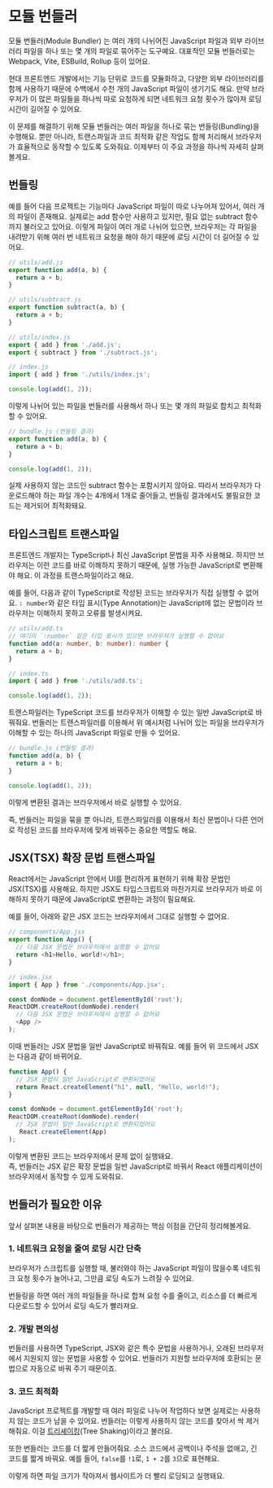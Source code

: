 # 모듈 번들러
모듈 번들러(Module Bundler) 는 여러 개의 나뉘어진 JavaScript 파일과 외부 라이브러리 파일을 하나 또는 몇 개의 파일로 묶어주는 도구예요. 대표적인 모듈 번들러로는 Webpack, Vite, ESBuild, Rollup 등이 있어요.

현대 프론트엔드 개발에서는 기능 단위로 코드를 모듈화하고, 다양한 외부 라이브러리를 함께 사용하기 때문에 수백에서 수천 개의 JavaScript 파일이 생기기도 해요. 만약 브라우저가 이 많은 파일들을 하나씩 따로 요청하게 되면 네트워크 요청 횟수가 많아져 로딩 시간이 길어질 수 있어요.

이 문제를 해결하기 위해 모듈 번들러는 여러 파일을 하나로 묶는 번들링(Bundling)을 수행해요.
뿐만 아니라, 트랜스파일과 코드 최적화 같은 작업도 함께 처리해서 브라우저가 효율적으로 동작할 수 있도록 도와줘요. 이제부터 이 주요 과정을 하나씩 자세히 살펴볼게요.

##  번들링

예를 들어 다음 프로젝트는 기능마다 JavaScript 파일이 따로 나누어져 있어서, 여러 개의 파일이 존재해요. 실제로는 add 함수만 사용하고 있지만, 필요 없는 subtract 함수까지 불러오고 있어요. 
이렇게 파일이 여러 개로 나뉘어 있으면, 브라우저는 각 파일을 내려받기 위해 여러 번 네트워크 요청을 해야 하기 때문에 로딩 시간이 더 길어질 수 있어요.

```javascript
// utils/add.js
export function add(a, b) {
  return a + b;
}
```

```javascript
// utils/subtract.js
export function subtract(a, b) {
  return a + b;
}
```

```javascript
// utils/index.js
export { add } from './add.js';
export { subtract } from './subtract.js';
```

```javascript
// index.js
import { add } from './utils/index.js';

console.log(add(1, 2));
```

이렇게 나뉘어 있는 파일을 번들러를 사용해서 하나 또는 몇 개의 파일로 합치고 최적화할 수 있어요.

```javascript
// bundle.js (번들링 결과)
export function add(a, b) {
  return a + b;
}

console.log(add(1, 2));
```

실제 사용하지 않는 코드인 subtract 함수는 포함시키지 않아요. 따라서 브라우저가 다운로드해야 하는 파일 개수는 4개에서 1개로 줄어들고, 번들링 결과에서도 불필요한 코드는 제거되어 최적화돼요.

## 타입스크립트 트랜스파일

프론트엔드 개발자는 TypeScript나 최신 JavaScript 문법을 자주 사용해요. 하지만 브라우저는 이런 코드를 바로 이해하지 못하기 때문에, 실행 가능한 JavaScript로 변환해야 해요. 이 과정을 트랜스파일이라고 해요.

예를 들어, 다음과 같이 TypeScript로 작성된 코드는 브라우저가 직접 실행할 수 없어요. `: number`와 같은 타입 표시(Type Annotation)는 JavaScript에 없는 문법이라 브라우저는 이해하지 못하고 오류를 발생시켜요.

```typescript
// utils/add.ts
// 여기의 `:number` 같은 타입 표시가 있으면 브라우저가 실행할 수 없어요
function add(a: number, b: number): number {
  return a + b;
}
```

```typescript
// index.ts
import { add } from './utils/add.ts';

console.log(add(1, 2));
```

트랜스파일러는 TypeScript 코드를 브라우저가 이해할 수 있는 일반 JavaScript로 바꿔줘요. 
번들러는 트랜스파일러를 이용해서 위 예시처럼 나뉘어 있는 파일을 브라우저가 이해할 수 있는 하나의 JavaScript 파일로 만들 수 있어요.

```javascript
// bundle.js (번들링 결과)
function add(a, b) {
  return a + b;
}

console.log(add(1, 2));
```

이렇게 변환된 결과는 브라우저에서 바로 실행할 수 있어요.

즉, 번들러는 파일을 묶을 뿐 아니라, 트랜스파일러를 이용해서 최신 문법이나 다른 언어로 작성된 코드를 브라우저에 맞게 바꿔주는 중요한 역할도 해요.

##  JSX(TSX) 확장 문법 트랜스파일
React에서는 JavaScript 안에서 UI를 편리하게 표현하기 위해 확장 문법인 JSX(TSX)를 사용해요.
하지만 JSX도 타입스크립트와 마찬가지로 브라우저가 바로 이해하지 못하기 때문에 JavaScript로 변환하는 과정이 필요해요.

예를 들어, 아래와 같은 JSX 코드는 브라우저에서 그대로 실행할 수 없어요.

```javascript
// components/App.jsx
export function App() {
  // 다음 JSX 문법은 브라우저에서 실행할 수 없어요
  return <h1>Hello, world!</h1>;
}
```

```javascript
// index.jsx
import { App } from './components/App.jsx';

const domNode = document.getElementById('root');
ReactDOM.createRoot(domNode).render(
  // 다음 JSX 문법은 브라우저에서 실행할 수 없어요
  <App />
);
```

이때 번들러는 JSX 문법을 일반 JavaScript로 바꿔줘요. 예를 들어 위 코드에서 JSX는 다음과 같이 바뀌어요.

```javascript
function App() {
  // JSX 문법이 일반 JavaScript로 변환되었어요
  return React.createElement("h1", null, "Hello, world!");
}

const domNode = document.getElementById('root');
ReactDOM.createRoot(domNode).render(
  // JSX 문법이 일반 JavaScript로 변환되었어요
   React.createElement(App)
);
```
이렇게 변환된 코드는 브라우저에서 문제 없이 실행돼요.  
즉, 번들러는 JSX 같은 확장 문법을 일반 JavaScript로 바꿔서 React 애플리케이션이 브라우저에서 동작할 수 있게 도와줘요.

## 번들러가 필요한 이유

앞서 살펴본 내용을 바탕으로 번들러가 제공하는 핵심 이점을 간단히 정리해볼게요.

### 1. 네트워크 요청을 줄여 로딩 시간 단축

브라우저가 스크립트를 실행할 때, 불러와야 하는 JavaScript 파일이 많을수록 네트워크 요청 횟수가 늘어나고, 그만큼 로딩 속도가 느려질 수 있어요.

번들링을 하면 여러 개의 파일들을 하나로 합쳐 요청 수를 줄이고, 리소스를 더 빠르게 다운로드할 수 있어서 로딩 속도가 빨라져요.

### 2. 개발 편의성

번들러를 사용하면 TypeScript, JSX와 같은 특수 문법을 사용하거나, 오래된 브라우저에서 지원되지 않는 문법을 사용할 수 있어요. 번들러가 지원할 브라우저에 호환되는 문법으로 자동으로 바꿔 주기 때문이죠.


### 3. 코드 최적화

JavaScript 프로젝트를 개발할 때 여러 파일로 나누어 작업하다 보면 실제로는 사용하지 않는 코드가 남을 수 있어요.
번들러는 이렇게 사용하지 않는 코드를 찾아서 싹 제거해줘요. 이걸 [트리셰이킹](/reference/optimization/tree-shaking.md)(Tree Shaking)이라고 불러요.

또한 번들러는 코드를 더 짧게 만들어줘요. 소스 코드에서 공백이나 주석을 없애고, 긴 코드를 짧게 바꿔요. 예를 들어, `false`를 `!1`로, `1 + 2`를 `3`으로 표현해요.

이렇게 하면 파일 크기가 작아져서 웹사이트가 더 빨리 로딩되고 실행돼요.